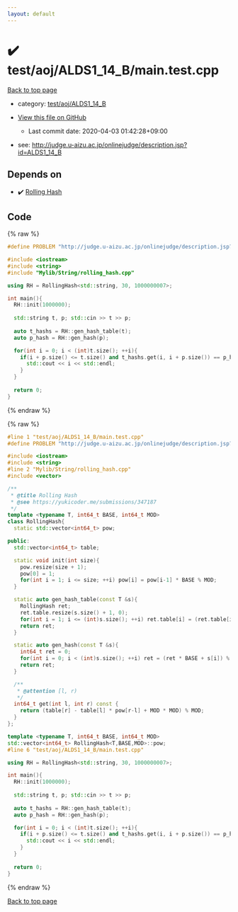 ```yaml
---
layout: default
---
```


<!-- mathjax config similar to math.stackexchange -->
<script type="text/javascript" async
  src="https://cdnjs.cloudflare.com/ajax/libs/mathjax/2.7.5/MathJax.js?config=TeX-MML-AM_CHTML">
</script>
<script type="text/x-mathjax-config">
  MathJax.Hub.Config({
    TeX: { equationNumbers: { autoNumber: "AMS" }},
    tex2jax: {
      inlineMath: [ ['$','$'] ],
      processEscapes: true
    },
    "HTML-CSS": { matchFontHeight: false },
    displayAlign: "left",
    displayIndent: "2em"
  });
</script>

<script type="text/javascript" src="https://cdnjs.cloudflare.com/ajax/libs/jquery/3.4.1/jquery.min.js"></script>
<script src="https://cdn.jsdelivr.net/npm/jquery-balloon-js@1.1.2/jquery.balloon.min.js" integrity="sha256-ZEYs9VrgAeNuPvs15E39OsyOJaIkXEEt10fzxJ20+2I=" crossorigin="anonymous"></script>
<script type="text/javascript" src="../../../../assets/js/copy-button.js"></script>
<link rel="stylesheet" href="../../../../assets/css/copy-button.css" />


# :heavy_check_mark: test/aoj/ALDS1_14_B/main.test.cpp

<a href="../../../../index.html">Back to top page</a>

* category: <a href="../../../../index.html#6ed7f5103dd44c87e247853bfe87329e">test/aoj/ALDS1_14_B</a>
* <a href="{{ site.github.repository_url }}/blob/master/test/aoj/ALDS1_14_B/main.test.cpp">View this file on GitHub</a>
    - Last commit date: 2020-04-03 01:42:28+09:00


* see: <a href="http://judge.u-aizu.ac.jp/onlinejudge/description.jsp?id=ALDS1_14_B">http://judge.u-aizu.ac.jp/onlinejudge/description.jsp?id=ALDS1_14_B</a>


## Depends on

* :heavy_check_mark: <a href="../../../../library/Mylib/String/rolling_hash.cpp.html">Rolling Hash</a>


## Code

<a id="unbundled"></a>
{% raw %}
```cpp
#define PROBLEM "http://judge.u-aizu.ac.jp/onlinejudge/description.jsp?id=ALDS1_14_B"

#include <iostream>
#include <string>
#include "Mylib/String/rolling_hash.cpp"

using RH = RollingHash<std::string, 30, 1000000007>;

int main(){
  RH::init(1000000);
  
  std::string t, p; std::cin >> t >> p;
  
  auto t_hashs = RH::gen_hash_table(t);
  auto p_hash = RH::gen_hash(p);

  for(int i = 0; i < (int)t.size(); ++i){
    if(i + p.size() <= t.size() and t_hashs.get(i, i + p.size()) == p_hash){
      std::cout << i << std::endl;
    }
  }
  
  return 0;
}

```
{% endraw %}

<a id="bundled"></a>
{% raw %}
```cpp
#line 1 "test/aoj/ALDS1_14_B/main.test.cpp"
#define PROBLEM "http://judge.u-aizu.ac.jp/onlinejudge/description.jsp?id=ALDS1_14_B"

#include <iostream>
#include <string>
#line 2 "Mylib/String/rolling_hash.cpp"
#include <vector>

/**
 * @title Rolling Hash
 * @see https://yukicoder.me/submissions/347187
 */
template <typename T, int64_t BASE, int64_t MOD>
class RollingHash{
  static std::vector<int64_t> pow;

public:
  std::vector<int64_t> table;

  static void init(int size){
    pow.resize(size + 1);
    pow[0] = 1;
    for(int i = 1; i <= size; ++i) pow[i] = pow[i-1] * BASE % MOD;
  }

  static auto gen_hash_table(const T &s){
    RollingHash ret;
    ret.table.resize(s.size() + 1, 0);
    for(int i = 1; i <= (int)s.size(); ++i) ret.table[i] = (ret.table[i-1] * BASE + s[i-1]) % MOD;
    return ret;
  }

  static auto gen_hash(const T &s){
    int64_t ret = 0;
    for(int i = 0; i < (int)s.size(); ++i) ret = (ret * BASE + s[i]) % MOD;
    return ret;
  }

  /**
   * @attention [l, r)
   */
  int64_t get(int l, int r) const {
    return (table[r] - table[l] * pow[r-l] + MOD * MOD) % MOD;
  }
};

template <typename T, int64_t BASE, int64_t MOD>
std::vector<int64_t> RollingHash<T,BASE,MOD>::pow;
#line 6 "test/aoj/ALDS1_14_B/main.test.cpp"

using RH = RollingHash<std::string, 30, 1000000007>;

int main(){
  RH::init(1000000);
  
  std::string t, p; std::cin >> t >> p;
  
  auto t_hashs = RH::gen_hash_table(t);
  auto p_hash = RH::gen_hash(p);

  for(int i = 0; i < (int)t.size(); ++i){
    if(i + p.size() <= t.size() and t_hashs.get(i, i + p.size()) == p_hash){
      std::cout << i << std::endl;
    }
  }
  
  return 0;
}

```
{% endraw %}

<a href="../../../../index.html">Back to top page</a>

